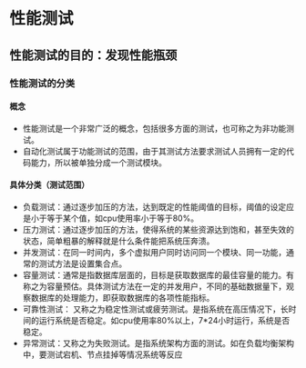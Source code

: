 # 性能测试

## 性能测试的目的：发现性能瓶颈

### 性能测试的分类

#### 概念

- 性能测试是一个非常广泛的概念，包括很多方面的测试，也可称之为非功能测试。
- 自动化测试属于功能测试的范围，由于其测试方法要求测试人员拥有一定的代码能力，所以被单独分成一个测试模块。


#### 具体分类（测试范围）

- 负载测试：通过逐步加压的方法，达到既定的性能阈值的目标，阈值的设定应是小于等于某个值，如cpu使用率小于等于80%。
- 压力测试：通过逐步加压的方法，使得系统的某些资源达到饱和，甚至失效的状态，简单粗暴的解释就是什么条件能把系统压奔溃。
- 并发测试：在同一时间内，多个虚拟用户同时访问同一个模块、同一功能，通常的测试方法是设置集合点。
- 容量测试：通常是指数据库层面的，目标是获取数据库的最佳容量的能力。有称之为容量预估。具体测试方法在一定的并发用户，不同的基础数据量下，观察数据库的处理能力，即获取数据库的各项性能指标。
- 可靠性测试： 又称之为稳定性测试或疲劳测试。是指系统在高压情况下，长时间的运行系统是否稳定。如cpu使用率80%以上，7*24小时运行，系统是否稳定。
- 异常测试：又称之为失败测试。是指系统架构方面的测试。如在负载均衡架构中，要测试宕机、节点挂掉等情况系统等反应
